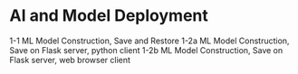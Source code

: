 # AI and Model Deployment
1-1 ML Model Construction, Save and Restore
1-2a ML Model Construction, Save on Flask server, python client
1-2b ML Model Construction, Save on Flask server, web browser client
